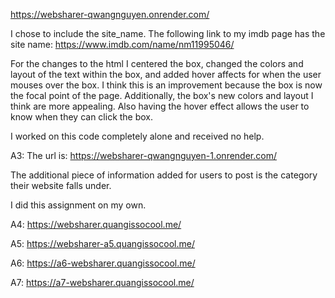 https://websharer-qwangnguyen.onrender.com/

I chose to include the site_name.
The following link to my imdb page has the site name:
https://www.imdb.com/name/nm11995046/

For the changes to the html I centered the box, changed the colors and layout of the text within the box, and added hover affects for
when the user mouses over the box. I think this is an improvement because the box is now the focal point of the page. Additionally,
the box's new colors and layout I think are more appealing. Also having the hover effect allows the user to know when they can click
the box.

I worked on this code completely alone and received no help.

A3:
The url is: https://websharer-qwangnguyen-1.onrender.com/

The additional piece of information added for users to post is the category their website falls under.

I did this assignment on my own.

A4:
https://websharer.quangissocool.me/

A5:
https://websharer-a5.quangissocool.me/

A6:
https://a6-websharer.quangissocool.me/

A7:
https://a7-websharer.quangissocool.me/